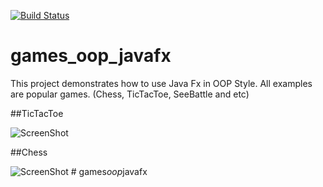 [![Build Status](https://travis-ci.org/peterarsentev/games_oop_javafx.svg?branch=master)](https://travis-ci.org/peterarsentev/games_oop_javafx)

# games_oop_javafx
This project demonstrates how to use Java Fx in OOP Style. 
All examples are popular games. (Chess, TicTacToe, SeeBattle and etc)

##TicTacToe

![ScreenShot](images/TicTacToe.png)

##Chess

![ScreenShot](images/Chess.png)
#   g a m e s _ o o p _ j a v a f x  
 